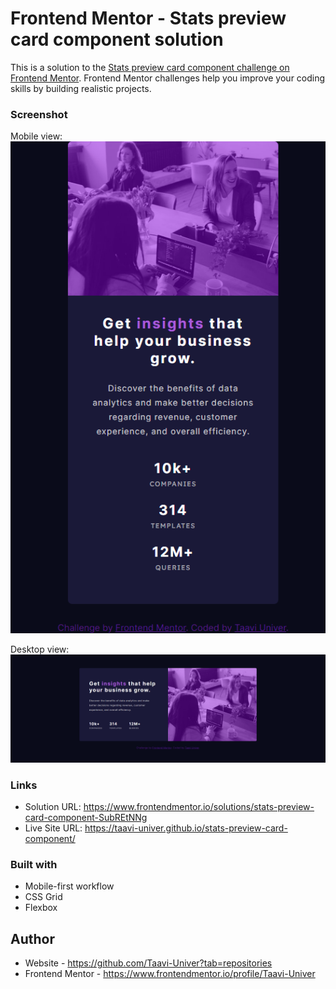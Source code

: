 # Frontend Mentor - Stats preview card component solution

This is a solution to the [Stats preview card component challenge on Frontend Mentor](https://www.frontendmentor.io/challenges/stats-preview-card-component-8JqbgoU62). Frontend Mentor challenges help you improve your coding skills by building realistic projects. 

### Screenshot

Mobile view:
![](./design/taavi-univer.github.io_stats-preview-card-component_mobile.png)

Desktop view:
![](./design/taavi-univer.github.io_stats-preview-card-component_desktop.png)

### Links

- Solution URL: https://www.frontendmentor.io/solutions/stats-preview-card-component-SubREtNNg
- Live Site URL: https://taavi-univer.github.io/stats-preview-card-component/

### Built with

- Mobile-first workflow
- CSS Grid
- Flexbox

## Author

- Website - https://github.com/Taavi-Univer?tab=repositories
- Frontend Mentor - https://www.frontendmentor.io/profile/Taavi-Univer
